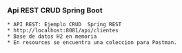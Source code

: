### Api REST CRUD Spring Boot


    * API REST: Ejemplo CRUD  Spring REST  
    * http://localhost:8081/api/clientes
    * Base de datos H2 en memoria
    * En resources se encuentra una coleccion para Postman.
